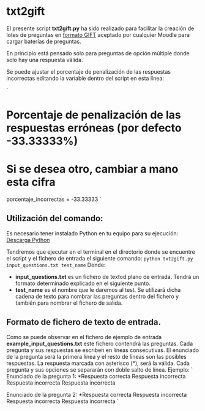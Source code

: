# txt2gift

El presente script **txt2gift.py** ha sido realizado para facilitar la creación de lotes de preguntas en [formato GIFT](https://docs.moodle.org/all/es/Formato_GIFT) aceptado por cualquier Moodle para cargar baterías de preguntas. 

En principio está pensado solo para preguntas de opción múltiple donde solo hay una respuesta válida.

Se puede ajustar el porcentaje de penalización de las respuestas incorrectas editando la variable dentro del script en esta línea:

`
# Porcentaje de penalización de las respuestas erróneas (por defecto -33.33333%)
# Si se desea otro, cambiar a mano esta cifra
porcentaje_incorrectas = -33.33333
`

## Utilización del comando:

Es necesario tener instalado Python en tu equipo para su ejecución:
[Descarga Python](https://www.python.org/downloads/)


Tendremos que ejecutar en el terminal en el directorio donde se encuentre el script y el fichero de entrada el siguiente comando:
`
python txt2gift.py input_questions.txt test_name
`
Donde: 

- **input_questions.txt** es un fichero de textod plano de entrada. Tendrá un formato determinado explicado en el siguiente punto.
- **test_name** es el nombre que le daremos al test. Se utilizará dicha cadena de texto para nombrar las preguntas dentro del fichero y también para nombrar el fichero de salida. 

## Formato de fichero de texto de entrada.
Como se puede observar en el fichero de ejemplo de entrada **example_input_questions.txt** este fichero contendrá las preguntas. Cada pregunta y sus respuestas se escriben en líneas consecutivas. El enunciado de la pregunta será la primera línea y el resto de líneas son las posibles respuestas. La respuesta marcada con asterisco (*), será la válida.
Cada pregunta y sus opciones se separarán con doble salto de línea. 
Ejemplo:
`
Enunciado de la pregunta 1:
*Respuesta correcta
Respuesta incorrecta
Respuesta incorrecta
Respuesta incorrecta

Enunciado de la pregunta 2:
*Respuesta correcta
Respuesta incorrecta
Respuesta incorrecta
Respuesta incorrecta
`





